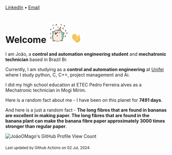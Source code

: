 [LinkedIn](https://www.linkedin.com/in/joão-pedro-gozzoli-b95641301/) &bull;
[Email](joaopedrogozzoli@gmail.com)

# Welcome <img src="happy.gif" height="64px" /> <img src="wave.gif" height="32px" />

I am João, a  **control and automation engineering student** and **mechatronic technician** based in Brazil Br.

Currently, I am studying as a **control and automation engineering** at [Unifei](https://unifei.edu.br) where I study python, C, C++, project management and Ai.

I did my high school education at ETEC Pedro Ferreira alves as a Mechatronic technician in Mogi Mirim.

Here is a random fact about me - I have been on this planet for **7491 days**.

And here is a just a random fact -  **The long fibres that are found in bananas are excellent in making paper. The long fibres that are found in the banana plant can make the banana fibre paper approximately 3000 times stronger than regular paper**.

![JoãoOMago's GitHub Profile View Count](https://komarev.com/ghpvc/?username=JoaoOMago)

<sub>Last updated by Github Actions on 02 Jul, 2024.</sub>
